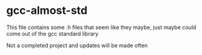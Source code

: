 # gcc-almost-std
This file contains some .h files that seem like they maybe, just maybe could come out of the gcc standard library

Not a completed project and updates will be made often
